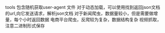 tools 包含随机获取user-agent 文件
对于动态加载，可以使用找到返回json文档的url,向它发送请求，解析json文档
对于新闻爬虫，数据量较小，但是需要做增量，每个小时返回数据
电商平台爬虫，反爬较为复杂，数据结构复杂
视频抓取，注意二进制形式保存
